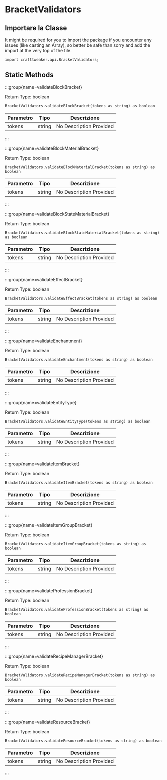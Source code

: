 # BracketValidators

## Importare la Classe

It might be required for you to import the package if you encounter any issues (like casting an Array), so better be safe than sorry and add the import at the very top of the file.
```zenscript
import crafttweaker.api.BracketValidators;
```


## Static Methods

:::group{name=validateBlockBracket}

Return Type: boolean

```zenscript
BracketValidators.validateBlockBracket(tokens as string) as boolean
```

| Parametro | Tipo   | Descrizione             |
| --------- | ------ | ----------------------- |
| tokens    | string | No Description Provided |


:::

:::group{name=validateBlockMaterialBracket}

Return Type: boolean

```zenscript
BracketValidators.validateBlockMaterialBracket(tokens as string) as boolean
```

| Parametro | Tipo   | Descrizione             |
| --------- | ------ | ----------------------- |
| tokens    | string | No Description Provided |


:::

:::group{name=validateBlockStateMaterialBracket}

Return Type: boolean

```zenscript
BracketValidators.validateBlockStateMaterialBracket(tokens as string) as boolean
```

| Parametro | Tipo   | Descrizione             |
| --------- | ------ | ----------------------- |
| tokens    | string | No Description Provided |


:::

:::group{name=validateEffectBracket}

Return Type: boolean

```zenscript
BracketValidators.validateEffectBracket(tokens as string) as boolean
```

| Parametro | Tipo   | Descrizione             |
| --------- | ------ | ----------------------- |
| tokens    | string | No Description Provided |


:::

:::group{name=validateEnchantment}

Return Type: boolean

```zenscript
BracketValidators.validateEnchantment(tokens as string) as boolean
```

| Parametro | Tipo   | Descrizione             |
| --------- | ------ | ----------------------- |
| tokens    | string | No Description Provided |


:::

:::group{name=validateEntityType}

Return Type: boolean

```zenscript
BracketValidators.validateEntityType(tokens as string) as boolean
```

| Parametro | Tipo   | Descrizione             |
| --------- | ------ | ----------------------- |
| tokens    | string | No Description Provided |


:::

:::group{name=validateItemBracket}

Return Type: boolean

```zenscript
BracketValidators.validateItemBracket(tokens as string) as boolean
```

| Parametro | Tipo   | Descrizione             |
| --------- | ------ | ----------------------- |
| tokens    | string | No Description Provided |


:::

:::group{name=validateItemGroupBracket}

Return Type: boolean

```zenscript
BracketValidators.validateItemGroupBracket(tokens as string) as boolean
```

| Parametro | Tipo   | Descrizione             |
| --------- | ------ | ----------------------- |
| tokens    | string | No Description Provided |


:::

:::group{name=validateProfessionBracket}

Return Type: boolean

```zenscript
BracketValidators.validateProfessionBracket(tokens as string) as boolean
```

| Parametro | Tipo   | Descrizione             |
| --------- | ------ | ----------------------- |
| tokens    | string | No Description Provided |


:::

:::group{name=validateRecipeManagerBracket}

Return Type: boolean

```zenscript
BracketValidators.validateRecipeManagerBracket(tokens as string) as boolean
```

| Parametro | Tipo   | Descrizione             |
| --------- | ------ | ----------------------- |
| tokens    | string | No Description Provided |


:::

:::group{name=validateResourceBracket}

Return Type: boolean

```zenscript
BracketValidators.validateResourceBracket(tokens as string) as boolean
```

| Parametro | Tipo   | Descrizione             |
| --------- | ------ | ----------------------- |
| tokens    | string | No Description Provided |


:::

